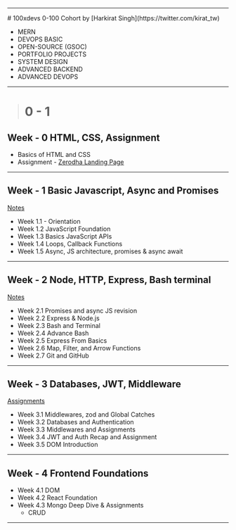 <hr></hr>
# 100xdevs 0-100 Cohort by [Harkirat Singh](https://twitter.com/kirat_tw)

- MERN
- DEVOPS BASIC  
- OPEN-SOURCE (GSOC)
- PORTFOLIO PROJECTS
- SYSTEM DESIGN
- ADVANCED BACKEND
- ADVANCED DEVOPS

<hr>

># 0 - 1

##  Week - 0 HTML, CSS, Assignment

- Basics of HTML and CSS
- Assignment - [Zerodha Landing Page](https://github.com/akshadjaiswal/100xdevs-0-100-Cohort/tree/main/Coding/Projects/Simple%20ZERODHA%20app)

<hr></hr>

##  Week - 1 Basic Javascript, Async and Promises

[Notes](https://github.com/akshadjaiswal/100xdevs-0-100-Cohort/tree/main/Notes/Week%2001)
- Week 1.1 - Orientation
- Week 1.2 JavaScript Foundation 
- Week 1.3 Basics JavaScript APIs
- Week 1.4 Loops, Callback Functions
- Week 1.5 Async, JS architecture, promises & async await

<hr></hr>

##  Week - 2 Node, HTTP, Express, Bash terminal

[Notes](https://github.com/akshadjaiswal/100xdevs-0-100-Cohort/tree/main/Notes/Week%2002)
- Week 2.1 Promises and async JS revision 
- Week 2.2 Express & Node.js
- Week 2.3 Bash and Terminal
- Week 2.4 Advance Bash
- Week 2.5 Express From Basics
- Week 2.6 Map, Filter, and Arrow Functions
- Week 2.7 Git and GitHub

<hr></hr>

##  Week - 3 Databases, JWT, Middleware

[Assignments]()

- Week 3.1 Middlewares, zod and Global Catches
- Week 3.2 Databases and Authentication
- Week 3.3 Middlewares and Assignments
- Week 3.4 JWT and Auth Recap and Assignment
- Week 3.5 DOM Introduction

<hr></hr>

##  Week - 4 Frontend Foundations

- Week 4.1 DOM
- Week 4.2 React Foundation
- Week 4.3 Mongo Deep Dive & Assignments
    - CRUD

<hr></hr>
